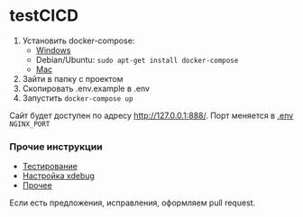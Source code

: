 # testCICD

1. Установить docker-compose:
   - [Windows](https://docs.docker.com/desktop/windows/install/)
   - Debian/Ubuntu: `sudo apt-get install docker-compose`
   - [Mac](https://docs.docker.com/desktop/mac/install/)
3. Зайти в папку с проектом
4. Скопировать .env.example в .env
5. Запустить `docker-compose up`

Сайт будет доступен по адресу http://127.0.0.1:888/. 
Порт меняется в [.env](.env) `NGINX_PORT`

### Прочие инструкции
- [Тестирование](docs/tests.md)
- [Настройка xdebug](docs/debug.md)
- [Прочее](docs/useful_commands.md)

Если есть предложения, исправления, оформляем pull request.
